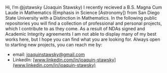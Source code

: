 Hi, I’m @jstawsky (Joaquin Stawsky)
   I recently recieved a B.S. Magna Cum Laude in Mathematics (Emphasis in Science [Astronomy]) from San Diego State University with a Distinction in Mathematics. In the following public repositories you will find a collection of professional and personal projects, which I contribute to as they come. As a result of NDAs signed and Academic Integrity agreements I am not able to display many of my best works here, but I hope you can find what you are looking for.
Always open to starting new projects, you can reach me by:
- email: joaquinstawsky@gmail.com
- LinkedIn: [www.linkedin.com/in/joaquin-stawsky](www.linkedin.com/in/joaquin-stawsky)

<!---
jstawsky/jstawsky is a ✨ special ✨ repository because its `README.md` (this file) appears on your GitHub profile.
You can click the Preview link to take a look at your changes.
--->
